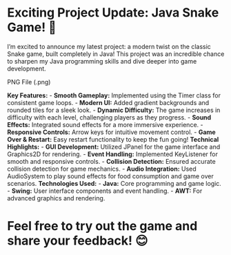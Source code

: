 # Exciting Project Update: Java Snake Game! 🐍
I’m excited to announce my latest project: a modern twist on the classic Snake game, built completely in Java! This project was an incredible chance to sharpen my Java programming skills and dive deeper into game development.

PNG File (.png)


**Key Features:**
     - **Smooth Gameplay:** Implemented using the Timer class for consistent game loops.
     - **Modern UI:** Added gradient backgrounds and rounded tiles for a sleek look.
     - **Dynamic Difficulty:** The game increases in difficulty with each level, challenging players as they progress.
     - **Sound Effects:** Integrated sound effects for a more immersive experience.
     - **Responsive Controls:** Arrow keys for intuitive movement control.
     - **Game Over & Restart:** Easy restart functionality to keep the fun going!
**Technical Highlights:**
     - **GUI Development:** Utilized JPanel for the game interface and Graphics2D for rendering.
     - **Event Handling:** Implemented KeyListener for smooth and responsive controls.
     - **Collision Detection:** Ensured accurate collision detection for game mechanics.
     - **Audio Integration:** Used AudioSystem to play sound effects for food consumption and game over scenarios.
**Technologies Used:**
     - **Java:** Core programming and game logic.
     - **Swing:** User interface components and event handling.
     - **AWT:** For advanced graphics and rendering.
# Feel free to try out the game and share your feedback! 😊
